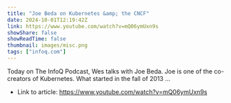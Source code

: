 ```yaml
---
title: "Joe Beda on Kubernetes &amp; the CNCF"
date: 2024-10-01T12:19:42Z
link: https://www.youtube.com/watch?v=mQ06ymUxn9s
showShare: false
showReadTime: false
thumbnail: images/misc.png
tags: ["infoq.com"]
---
```

Today on The InfoQ Podcast, Wes talks with Joe Beda. Joe is one of the co-creators of Kubernetes. What started in the fall of 2013 ...

- Link to article: https://www.youtube.com/watch?v=mQ06ymUxn9s